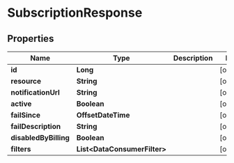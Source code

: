 

# SubscriptionResponse


## Properties

| Name | Type | Description | Notes |
|------------ | ------------- | ------------- | -------------|
|**id** | **Long** |  |  [optional] |
|**resource** | **String** |  |  [optional] |
|**notificationUrl** | **String** |  |  [optional] |
|**active** | **Boolean** |  |  [optional] |
|**failSince** | **OffsetDateTime** |  |  [optional] |
|**failDescription** | **String** |  |  [optional] |
|**disabledByBilling** | **Boolean** |  |  [optional] |
|**filters** | **List&lt;DataConsumerFilter&gt;** |  |  [optional] |



